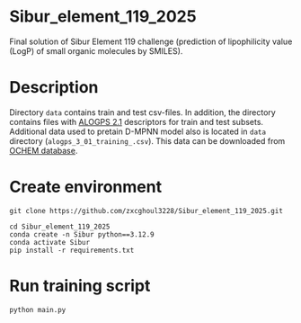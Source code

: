 # Sibur_element_119_2025
Final solution of Sibur Element 119 challenge (prediction of lipophilicity value (LogP) of small organic molecules by SMILES).

# Description
Directory ```data``` contains train and test csv-files. In addition, the directory contains files with [ALOGPS 2.1](https://vcclab.org/lab/alogps/start.html) descriptors for train and test subsets.
Additional data used to pretain D-MPNN model also is located in ```data``` directory (```alogps_3_01_training_.csv```). This data can be downloaded from [OCHEM database](https://ochem.eu/home/show.do).
# Create environment
```git clone https://github.com/zxcghoul3228/Sibur_element_119_2025.git```
```
cd Sibur_element_119_2025
conda create -n Sibur python==3.12.9
conda activate Sibur
pip install -r requirements.txt
```
# Run training script
```
python main.py
```

